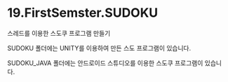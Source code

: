# 19.FirstSemster.SUDOKU
스레드를 이용한 스도쿠 프로그램 만들기

SUDOKU 폴더에는 UNITY를 이용하여 만든 스도 프로그램이 있습니다.

SUDOKU_JAVA 폴더에는 안드로이드 스튜디오를 이용한 스도쿠 프로그램이 있습니다.
